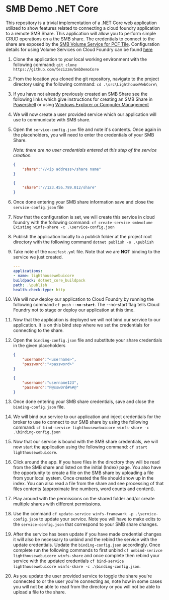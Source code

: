 # SMB Demo .NET Core

This repository is a trivial implementation of a .NET Core web application utilized to show features related to connecting a cloud foundry application to a remote SMB Share.  This application will allow you to perform simple CRUD operations on a the SMB share.  The credentials to connect to the share are exposed by the [SMB Volume Service for PCF Tile](https://network.pivotal.io/products/smb-volume-service/).  Configuration details for using Volume Services on Cloud Foundry can be found [here](https://docs.cloudfoundry.org/devguide/services/using-vol-services.html)

1. Clone the application to your local working environment with the following command: `git clone https://github.com/tezizzm/SmbDemoCore`

2. From the location you cloned the git repository, navigate to the project directory using the following command: `cd .\src\LighthouseWebCore\`

3. If you have not already previously created an SMB Share see the following links which give instructions for creating an SMB Share in [Powershell](https://docs.microsoft.com/en-us/powershell/module/smbshare/new-smbshare?view=win10-ps) or using [Windows Explorer or Computer Management](https://docs.microsoft.com/en-us/windows-hardware/drivers/debugger/file-share--smb--symbol-server)

4. We will now create a user provided service which our application will use to communicate with SMB share.

5. Open the `service-config.json` file and note it's contents.  Once again in the placeholders, you will need to enter the credentials of your SMB Share.

    *Note: there are no user credentials entered at this step  of the service creation.*

    ```json
    {
        "share":"//<ip address>/share name"
    }
    ```

    ```json
    {
        "share":"//123.456.789.012/share"
    }
    ```
6. Once done entering your SMB share information save and close the `service-config.json` file

7. Now that the configuration is set, we will create this service in cloud foundry with the following command: `cf create-service smbvolume Existing winfs-share -c .\service-config.json`

8. Publish the application locally to a publish folder at the project root directory with the following command `dotnet publish -o .\publish`

9. Take note of the `manifest.yml` file.  Note that we are **NOT** binding to the service we just created.

    ```yml
    ---
    applications:
    - name: lighthousewebuicore
    buildpack: dotnet_core_buildpack
    path: .\publish
    health-check-type: http
    ```
10. We will now deploy our application to Cloud Foundry by running the following command `cf push` **`--no-start`**. The --no-start flag tells Cloud Foundry not to stage or deploy our application at this time.

11. Now that the application is deployed we will not bind our service to our application.  It is on this bind step where we set the credentials for connecting to the share.

12. Open the `binding-config.json` file and substitute your share credentials in the given placeholders

    ```json
    {
        "username":"<username>",
        "password":"<password>"
    }
    ```

    ```json
    {
        "username":"username123",
        "password":"P@ssw0rd#%#@"
    }
    ```

13. Once done entering your SMB share credentials, save and close the `binding-config.json` file.

14. We will bind our service to our application and inject credentials for the broker to use to connect to our SMB share by using the following command: `cf bind-service lighthousewebuicore winfs-share -c .\binding-config.json`

15. Now that our service is bound with the SMB share credentials, we will now start the application using the following command: `cf start lighthousewebuicore`.

16. Click around the app.  If you have files in the directory they will be read from the SMB share and listed on the initial (Index) page.  You also have the opportunity to create a file on the SMB share by uploading a file from your local system.  Once created the file should show up in the index.  You can also read a file from the share and see processing of that files contents (approximate line numbers, word counts and content).

    <!-- 17. In the permissions tab you will see the user currently used to access the share as well as the users and that are assigned permissions on the share.  Note you will see several common Windows account (NT AUTHORITY\SYSTEM, BUILTIN\Administrators) as well as some accounts listed with their SID (S-1-5-21-24743843688-3923987316-3868828779-1000).   -->

17. Play around with the permissions on the shared folder and/or create multiple shares with different permissions.  

18. Use the command `cf update-service winfs-framework -p .\service-config.json` to update your service.  Note you will have to make edits to the `service-config.json` that correspond to your SMB share changes.

19. After the service has been update if you have made credential changes it will also be necessary to unbind and the rebind the service with the update credentials.  Update the `binding-config.json` accordingly.  Once complete run the following commands to first unbind `cf unbind-serivce lighthousewebuicore winfs-share` and once complete then rebind your service with the updated credentials `cf bind-service lighthousewebuicore winfs-share -c .\binding-config.json`.

20. As you update the user provided service to toggle the share you're connected to or the user you're connecting as, note how in some cases you will not be able to read from the directory or you will not be able to upload a file to the share.